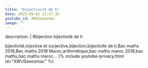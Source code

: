 ```yaml
---
title: "bijectivité de h"
date: 2025-09-02 21:27:32 
youtube_id: XWUSeeozmac
image: ""
---
```

description: |
  #bijection
  bijectivité de h
  
  
  bijectivité,injective et surjective,bijection,bijectivité de h,Bac maths 2018,Bac maths 2018 Maroc,arithmétique,bac maths maroc 2018,bac maths,bac maths maroc...
{% include youtube-privacy.html id="XWUSeeozmac" %}
